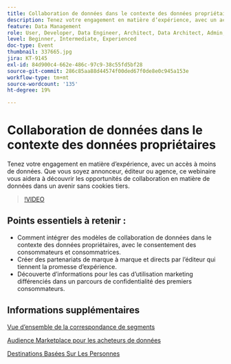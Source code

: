 ```yaml
---
title: Collaboration de données dans le contexte des données propriétaires
description: Tenez votre engagement en matière dʼexpérience, avec un accès à moins de données. Que vous soyez annonceur, éditeur ou agence, ce webinaire vous aidera à découvrir les opportunités de collaboration en matière de données dans un avenir sans cookies tiers.
feature: Data Management
role: User, Developer, Data Engineer, Architect, Data Architect, Admin, Leader
level: Beginner, Intermediate, Experienced
doc-type: Event
thumbnail: 337665.jpg
jira: KT-9145
exl-id: 84d900c4-662e-486c-97c9-38c55fd5bf28
source-git-commit: 286c85aa88d44574f00ded67f0de8e0c945a153e
workflow-type: tm+mt
source-wordcount: '135'
ht-degree: 19%

---
```


# Collaboration de données dans le contexte des données propriétaires

Tenez votre engagement en matière dʼexpérience, avec un accès à moins de données. Que vous soyez annonceur, éditeur ou agence, ce webinaire vous aidera à découvrir les opportunités de collaboration en matière de données dans un avenir sans cookies tiers.

>[!VIDEO](https://video.tv.adobe.com/v/337665/?learn=on&enablevpops)

## Points essentiels à retenir :

* Comment intégrer des modèles de collaboration de données dans le contexte des données propriétaires, avec le consentement des consommateurs et consommatrices.
* Créer des partenariats de marque à marque et directs par l’éditeur qui tiennent la promesse d’expérience.
* Découverte d’informations pour les cas d’utilisation marketing différenciés dans un parcours de confidentialité des premiers consommateurs.

## Informations supplémentaires 

[Vue d’ensemble de la correspondance de segments](https://experienceleague.adobe.com/docs/experience-platform/segmentation/ui/segment-match.html?lang=en)

[Audience Marketplace pour les acheteurs de données](https://experienceleague.adobe.com/docs/audience-manager/user-guide/features/audience-marketplace/audience-marketplace-for-data-buyers/marketplace-data-buyers.html?lang=en)

[Destinations Basées Sur Les Personnes](https://experienceleague.adobe.com/docs/audience-manager/user-guide/features/destinations/people-based/people-based-destinations-overview.html?lang=fr)
